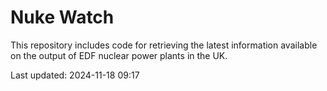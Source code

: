 # Nuke Watch

This repository includes code for retrieving the latest information available on the output of EDF nuclear power plants in the UK.

Last updated: 2024-11-18 09:17